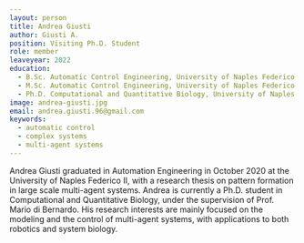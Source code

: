 ---layout: persontitle: Andrea Giustiauthor: Giusti A.position: Visiting Ph.D. Studentrole: memberleaveyear: 2022 education:  - B.Sc. Automatic Control Engineering, University of Naples Federico II, 2015-2018  - M.Sc. Automatic Control Engineering, University of Naples Federico II, 2018-2020  - Ph.D. Computational and Quantitative Biology, University of Naples Federico II, 2020-ongoingimage: andrea-giusti.jpgemail: andrea.giusti.96@gmail.comkeywords:  - automatic control  - complex systems  - multi-agent systems---Andrea Giusti graduated in Automation Engineering in October 2020 at the University of Naples Federico II, with a research thesis on pattern formation in large scale multi-agent systems. Andrea is currently a Ph.D. student in Computational and Quantitative Biology, under the supervision of Prof. Mario di Bernardo.  His research interests are mainly focused on the modeling and the control of multi-agent systems, with applications to both robotics and system biology.
